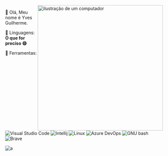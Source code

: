 <!---
yvesguilherme-bbts/yvesguilherme-bbts is a ✨ special ✨ repository because its `README.md` (this file) appears on your GitHub profile.
You can click the Preview link to take a look at your changes.
--->
<img src="https://raw.githubusercontent.com/MicaelliMedeiros/micaellimedeiros/master/image/computer-illustration.png" alt="ilustração de um computador" min-width="400px" max-width="400px" width="400px" align="right">

<p align="left"> 
  👋 Olá, Meu nome é Yves Guilherme.
</p>

<p align="left">
  🌱 Linguagens: <strong>O que for preciso 😄</strong>
</p>

<p align="left">
  💼 Ferramentas: 
  
  ![Visual Studio Code](https://img.shields.io/badge/-Visual%20Studio%20Code-333333?style=flat&logo=visual-studio-code&logoColor=007ACC)
  ![Intellij](https://img.shields.io/badge/IntelliJ_IDEA-000000.svg?style=flat&logo=intellij-idea&logoColor=white)
  ![Linux](https://img.shields.io/badge/Linux-FCC624?style=flate&logo=linux&logoColor=black)
  ![Azure DevOps](https://img.shields.io/badge/Azure_DevOps-0078D7?style=flat&logo=azure-devops&logoColor=white)
  ![GNU bash](https://img.shields.io/badge/GNU%20Bash-4EAA25?style=flat&logo=GNU%20Bash&logoColor=white)
  ![Brave](https://img.shields.io/badge/Brave-FF1B2D?style=flat&logo=Brave&logoColor=white)
</p>

<p align="left">
  
  ![a](https://github-readme-stats.vercel.app/api?username=yvesguilherme-bbts&theme=blue-green)
</p>
